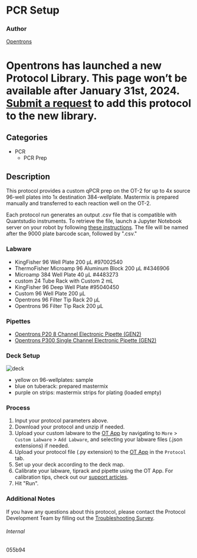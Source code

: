 # PCR Setup

### Author
[Opentrons](https://opentrons.com/)



# Opentrons has launched a new Protocol Library. This page won’t be available after January 31st, 2024. [Submit a request](https://docs.google.com/forms/d/e/1FAIpQLSdYYp9QCKow4nn0KlCVsMS3HX0eJ0N9O7-erajKvcpT0lWbSg/viewform) to add this protocol to the new library.

## Categories
* PCR
	* PCR Prep


## Description
This protocol provides a custom qPCR prep on the OT-2 for up to 4x source 96-well plates into 1x destination 384-wellplate. Mastermix is prepared manually and transferred to each reaction well on the OT-2.

Each protocol run generates an output .csv file that is compatible with Quantstudio instruments. To retrieve the file, launch a Jupyter Notebook server on your robot by following [these instructions](https://support.opentrons.com/s/article/Uploading-files-through-Jupyter-Notebook). The file will be named after the 9000 plate barcode scan, followed by ".csv."

### Labware
* KingFisher 96 Well Plate 200 µL #97002540
* ThermoFisher Microamp 96 Aluminum Block 200 µL #4346906
* Microamp 384 Well Plate 40 µL #4483273
* custom 24 Tube Rack with Custom 2 mL
* KingFisher 96 Deep Well Plate #95040450
* Custom 96 Well Plate 200 µL
* Opentrons 96 Filter Tip Rack 20 µL
* Opentrons 96 Filter Tip Rack 200 µL


### Pipettes
* [Opentrons P20 8 Channel Electronic Pipette (GEN2)](https://shop.opentrons.com/8-channel-electronic-pipette/)
* [Opentrons P300 Single Channel Electronic Pipette (GEN2)](https://shop.opentrons.com/single-channel-electronic-pipette-p20/)


### Deck Setup
![deck](https://opentrons-protocol-library-website.s3.amazonaws.com/custom-README-images/055b94/deckv2.png)
* yellow on 96-wellplates: sample
* blue on tuberack: prepared mastermix
* purple on strips: mastermix strips for plating (loaded empty)

### Process
1. Input your protocol parameters above.
2. Download your protocol and unzip if needed.
3. Upload your custom labware to the [OT App](https://opentrons.com/ot-app) by navigating to `More` > `Custom Labware` > `Add Labware`, and selecting your labware files (.json extensions) if needed.
4. Upload your protocol file (.py extension) to the [OT App](https://opentrons.com/ot-app) in the `Protocol` tab.
5. Set up your deck according to the deck map.
6. Calibrate your labware, tiprack and pipette using the OT App. For calibration tips, check out our [support articles](https://support.opentrons.com/en/collections/1559720-guide-for-getting-started-with-the-ot-2).
7. Hit "Run".


### Additional Notes
If you have any questions about this protocol, please contact the Protocol Development Team by filling out the [Troubleshooting Survey](https://protocol-troubleshooting.paperform.co/).


###### Internal
055b94
